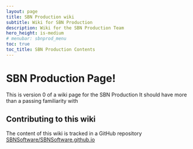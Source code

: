```yaml
---
layout: page
title: SBN Production wiki
subtitle: Wiki for SBN Production
description: Wiki for the SBN Production Team
hero_height: is-medium
# menubar: sbnprod_menu
toc: true
toc_title: SBN Production Contents
---
```




SBN Production Page!
==========================================

This is version 0 of a wiki page for the SBN Production
It should have more than a passing familiarity with 



Contributing to this wiki
--------------------------

The content of this wiki is tracked in a GitHub repository [SBNSoftware/SBNSoftware.github.io](https://github.com/SBNSoftware/SBNSoftware.github.io)

<div id="text"></div>
 
<script>
document.getElementById("text").innerHTML = "Text added by JavaScript code";
</script>

<script src="https://surveyjs.azureedge.net/1.7.28/survey.jquery.min.js"></script>
